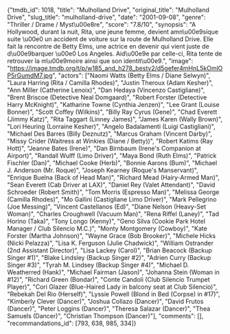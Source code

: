 {"tmdb_id": 1018, "title": "Mulholland Drive", "original_title": "Mulholland Drive", "slug_title": "mulholland-drive", "date": "2001-09-08", "genre": "Thriller / Drame / Myst\u00e8re", "score": "7.8/10", "synopsis": "A Hollywood, durant la nuit, Rita, une jeune femme, devient amn\u00e9sique suite \u00e0 un accident de voiture sur la route de Mulholland Drive. Elle fait la rencontre de Betty Elms, une actrice en devenir qui vient juste de d\u00e9barquer \u00e0 Los Angeles. Aid\u00e9e par celle-ci, Rita tente de retrouver la m\u00e9moire ainsi que son identit\u00e9.", "image": "https://image.tmdb.org/t/p/w185_and_h278_bestv2/d5gefer4mHnL5kOmlOP5rGumdM7.jpg", "actors": ["Naomi Watts (Betty Elms / Diane Selwyn)", "Laura Harring (Rita / Camilla Rhodes)", "Justin Theroux (Adam Kesher)", "Ann Miller (Catherine Lenoix)", "Dan Hedaya (Vincenzo Castigliane)", "Brent Briscoe (Detective Neal Domgaard)", "Robert Forster (Detective Harry McKnight)", "Katharine Towne (Cynthia Jenzen)", "Lee Grant (Louise Bonner)", "Scott Coffey (Wilkins)", "Billy Ray Cyrus (Gene)", "Chad Everett (Jimmy Katz)", "Rita Taggart (Linney James)", "James Karen (Wally Brown)", "Lori Heuring (Lorraine Kesher)", "Angelo Badalamenti (Luigi Castigliani)", "Michael Des Barres (Billy Deznutz)", "Marcus Graham (Vincent Darby)", "Missy Crider (Waitress at Winkies (Diane / Betty))", "Robert Katims (Ray Hott)", "Jeanne Bates (Irene)", "Dan Birnbaum (Irene's Companion at Airport)", "Randall Wulff (Limo Driver)", "Maya Bond (Ruth Elms)", "Patrick Fischler (Dan)", "Michael Cooke (Herb)", "Bonnie Aarons (Bum)", "Michael J. Anderson (Mr. Roque)", "Joseph Kearney (Roque's Manservant)", "Enrique Buelna (Back of Head Man)", "Richard Mead (Hairy-Armed Man)", "Sean Everett (Cab Driver at LAX)", "Daniel Rey (Valet Attendant)", "David Schroeder (Robert Smith)", "Tom Morris (Espresso Man)", "Melissa George (Camilla Rhodes)", "Mo Gallini (Castigliane Limo Driver)", "Mark Pellegrino (Joe Messing)", "Vincent Castellanos (Ed)", "Diane Nelson (Heavy-Set Woman)", "Charles Croughwell (Vacuum Man)", "Rena Riffel (Laney)", "Tad Horino (Taka)", "Tony Longo (Kenny)", "Geno Silva (Cookie Park Hotel Manager / Club Silencio M.C.)", "Monty Montgomery (Cowboy)", "Kate Forster (Martha Johnson)", "Wayne Grace (Bob Brooker)", "Michele Hicks (Nicki Pelazza)", "Lisa K. Ferguson (Julie Chadwick)", "William Ostrander (2nd Assistant Director)", "Lisa Lackey (Carol)", "Brian Beacock (Backup Singer #1)", "Blake Lindsley (Backup Singer #2)", "Adrien Curry (Backup Singer #3)", "Tyrah M. Lindsey (Backup Singer #4)", "Michael D. Weatherred (Hank)", "Michael Fairman (Jason)", "Johanna Stein (Woman in #12)", "Richard Green (Bondar)", "Conte Candoli (Club Silencio Trumpet Player)", "Cori Glazer (Blue-Haired Lady in balcony seat at Club Silencio)", "Rebekah Del Rio (Herself)", "Lyssie Powell (Blond in Bed (Corpse) in #17)", "Kimberly Clever (Dancer)", "Joshua Collazo (Dancer)", "David Frutos (Dancer)", "Peter Loggins (Dancer)", "Theresa Salazar (Dancer)", "Thea Samuels (Dancer)", "Christian Thompson (Dancer)"], "comments": [], "recommandations_id": [793, 638, 985, 334]}